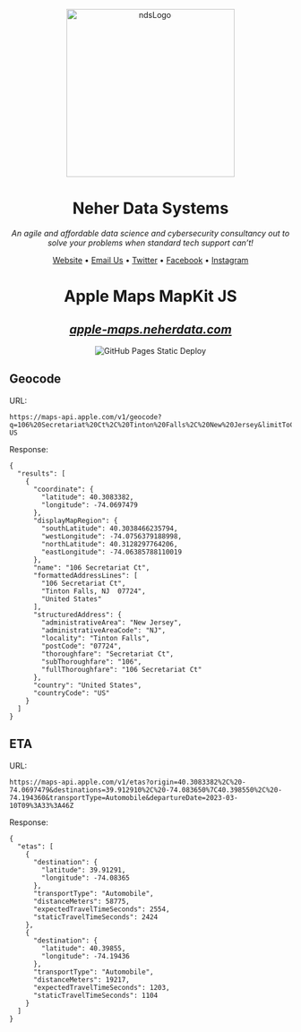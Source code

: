 <!-- <p align="center">
  <img width="300" height="300" src="https://github.com/neherdata.png">
</p>

<p align="center">
  <h1 align="center">Neher Data Systems</h1>
  <i>An agile and affordable data science and cybersecurity consultancy out to solve your problems when standard tech support can’t!</i>
</p>

[Website](http://www.neherdata.com) • [Email Us](mailto:tyler@neherdata.com?cc=joe@neherdata.com&subject=Contact%20Us%20-%20Found%20on%20GitHub) • [Twitter](https://twitter.com/neherdata) • [Facebook](https://www.facebook.com/neherdata) • [Instagram](https://instagram.com/neherdata) -->

<!DOCTYPE html>
<html lang="en-US">

<head>
  <meta charset="utf-8">

  <link rel="stylesheet"
    href="https://cdn.jsdelivr.net/gh/Microsoft/vscode/extensions/markdown-language-features/media/markdown.css">
  <link rel="stylesheet"
    href="https://cdn.jsdelivr.net/gh/Microsoft/vscode/extensions/markdown-language-features/media/highlight.css">
 

</head>

<body class="vscode-body vscode-light">
  <p align="center">
    <img alt="ndsLogo" width="300" height="300" src="https://github.com/neherdata.png">
  </p>
  <h1 align="center">Neher Data Systems</h1>
  <p align="center"><i>An agile and affordable data science and cybersecurity consultancy out to solve your problems when standard tech
    support can’t!</i></p>
  </p>
  <p align="center"><a href="http://www.neherdata.com">Website</a> • <a
        href="mailto:tyler@neherdata.com?cc=joe@neherdata.com&amp;subject=Contact%20Us%20-%20Found%20on%20GitHub">Email
        Us</a> • <a href="https://twitter.com/neherdata">Twitter</a> • <a
        href="https://www.facebook.com/neherdata">Facebook</a> • <a href="https://instagram.com/neherdata">Instagram</a>
    </p>


<h1 align="center">Apple Maps MapKit JS</h1>
<h2 align="center"><i><a href="https://apple-maps.neherdata.com">apple-maps.neherdata.com</a></i></h2>


<p href="https://github.com/neherdata/maps-neherdata-com/actions/workflows/static.yml" align="center">
  <img alt="GitHub Pages Static Deploy" src="https://github.com/neherdata/maps-neherdata-com/actions/workflows/static.yml/badge.svg?branch=main">
</p>


## Geocode

URL:

```
https://maps-api.apple.com/v1/geocode?q=106%20Secretariat%20Ct%2C%20Tinton%20Falls%2C%20New%20Jersey&limitToCountries=US&lang=en-US
```

Response:

```
{
  "results": [
    {
      "coordinate": {
        "latitude": 40.3083382,
        "longitude": -74.0697479
      },
      "displayMapRegion": {
        "southLatitude": 40.3038466235794,
        "westLongitude": -74.0756379188998,
        "northLatitude": 40.3128297764206,
        "eastLongitude": -74.06385788110019
      },
      "name": "106 Secretariat Ct",
      "formattedAddressLines": [
        "106 Secretariat Ct",
        "Tinton Falls, NJ  07724",
        "United States"
      ],
      "structuredAddress": {
        "administrativeArea": "New Jersey",
        "administrativeAreaCode": "NJ",
        "locality": "Tinton Falls",
        "postCode": "07724",
        "thoroughfare": "Secretariat Ct",
        "subThoroughfare": "106",
        "fullThoroughfare": "106 Secretariat Ct"
      },
      "country": "United States",
      "countryCode": "US"
    }
  ]
}
```

## ETA

URL:

```
https://maps-api.apple.com/v1/etas?origin=40.3083382%2C%20-74.0697479&destinations=39.912910%2C%20-74.083650%7C40.398550%2C%20-74.194360&transportType=Automobile&departureDate=2023-03-10T09%3A33%3A46Z
```

Response:

```
{
  "etas": [
    {
      "destination": {
        "latitude": 39.91291,
        "longitude": -74.08365
      },
      "transportType": "Automobile",
      "distanceMeters": 58775,
      "expectedTravelTimeSeconds": 2554,
      "staticTravelTimeSeconds": 2424
    },
    {
      "destination": {
        "latitude": 40.39855,
        "longitude": -74.19436
      },
      "transportType": "Automobile",
      "distanceMeters": 19217,
      "expectedTravelTimeSeconds": 1203,
      "staticTravelTimeSeconds": 1104
    }
  ]
}
```

